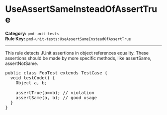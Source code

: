 # UseAssertSameInsteadOfAssertTrue
**Category:** `pmd-unit-tests`<br/>
**Rule Key:** `pmd-unit-tests:UseAssertSameInsteadOfAssertTrue`<br/>


-----

This rule detects JUnit assertions in object references equality. These assertions should be made by more specific methods, like assertSame, assertNotSame.
<pre>
public class FooTest extends TestCase {
  void testCode() {
    Object a, b;

    assertTrue(a==b); // violation
    assertSame(a, b); // good usage
  }
}
</pre>
